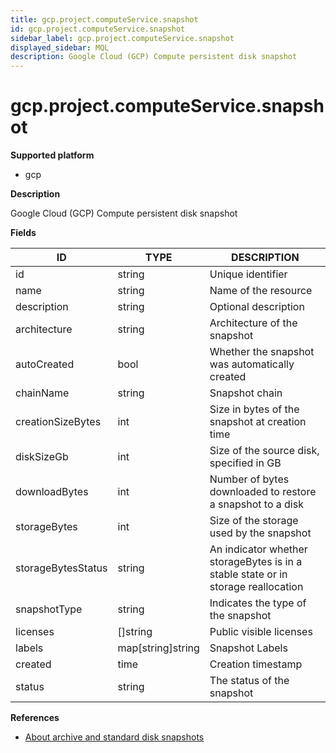 ```yaml
---
title: gcp.project.computeService.snapshot
id: gcp.project.computeService.snapshot
sidebar_label: gcp.project.computeService.snapshot
displayed_sidebar: MQL
description: Google Cloud (GCP) Compute persistent disk snapshot
---
```


# gcp.project.computeService.snapshot

**Supported platform**

- gcp

**Description**

Google Cloud (GCP) Compute persistent disk snapshot

**Fields**

| ID                 | TYPE              | DESCRIPTION                                                                       |
| ------------------ | ----------------- | --------------------------------------------------------------------------------- |
| id                 | string            | Unique identifier                                                                 |
| name               | string            | Name of the resource                                                              |
| description        | string            | Optional description                                                              |
| architecture       | string            | Architecture of the snapshot                                                      |
| autoCreated        | bool              | Whether the snapshot was automatically created                                    |
| chainName          | string            | Snapshot chain                                                                    |
| creationSizeBytes  | int               | Size in bytes of the snapshot at creation time                                    |
| diskSizeGb         | int               | Size of the source disk, specified in GB                                          |
| downloadBytes      | int               | Number of bytes downloaded to restore a snapshot to a disk                        |
| storageBytes       | int               | Size of the storage used by the snapshot                                          |
| storageBytesStatus | string            | An indicator whether storageBytes is in a stable state or in storage reallocation |
| snapshotType       | string            | Indicates the type of the snapshot                                                |
| licenses           | &#91;&#93;string  | Public visible licenses                                                           |
| labels             | map[string]string | Snapshot Labels                                                                   |
| created            | time              | Creation timestamp                                                                |
| status             | string            | The status of the snapshot                                                        |

**References**

- [About archive and standard disk snapshots](https://cloud.google.com/compute/docs/disks/snapshots)
